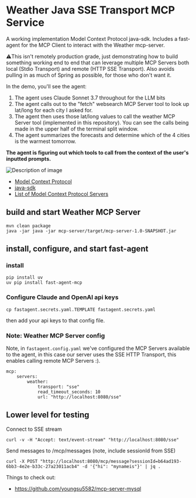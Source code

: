 # Weather Java SSE Transport MCP Service

A working implementation Model Context Protocol java-sdk. Includes
a fast-agent for the MCP Client to interact with the Weather mcp-server.

⚠️This isn't remotely production grade, just demonstrating how to build
something working end to end that can leverage multiple MCP Servers both
local (Stdio Transport) and remote (HTTP SSE Transport). Also avoids
pulling in as much of Spring as possible, for those who don't want it.

In the demo, you'll see the agent:

1. The agent uses Claude Sonnet 3.7 throughout for the LLM bits
2. The agent calls out to the "fetch" websearch MCP Server tool to look up lat/long for each city I asked for.
3. The agent then uses those lat/long values to call the weather MCP Server tool (implemented in this repository).
You can see the calls being made in the upper half of the terminal split window.
4. The agent summarizes the forecasts and determine which of the 4 cities is the warmest tomorrow.

**The agent is figuring out which tools to call from the context of the user's inputted prompts.**

![Description of image](docs/mcp-server-weather-demo.gif)

* [Model Context Protocol](https://github.com/modelcontextprotocol)
* [java-sdk](https://github.com/modelcontextprotocol/java-sdk)
* [List of Model Context Protocol Servers](https://github.com/modelcontextprotocol/servers?tab=readme-ov-file#model-context-protocol-servers)
## build and start Weather MCP Server

```
mvn clean package
java -jar java -jar mcp-server/target/mcp-server-1.0-SNAPSHOT.jar
```

## install, configure, and start fast-agent

### install
```
pip install uv
uv pip install fast-agent-mcp
```

### Configure Claude and OpenAI api keys

`cp fastagent.secrets.yaml.TEMPLATE fastagent.secrets.yaml`

then add your api keys to that config file.

### Note: Weather MCP Server config

Note, in `fastagent.config.yaml` we've configured the MCP Servers available to the agent,
in this case our server uses the SSE HTTP Transport, this enables
calling remote MCP Servers :).

```
mcp:
    servers:
        weather:
            transport: "sse"
            read_timeout_seconds: 10
            url: "http://localhost:8080/sse"
```

## Lower level for testing

Connect to SSE stream
```
curl -v -H "Accept: text/event-stream" "http://localhost:8080/sse"
```

Send messages to /mcp/messages (note, include sessionId from SSE)
```
curl -X POST "http://localhost:8080/mcp/message?sessionId=b64ad193-6bb3-4e2e-b33c-27a23011acb4" -d '{"hi": "mynameis"}' | jq .
```

Things to check out:

* https://github.com/youngsu5582/mcp-server-mysql
